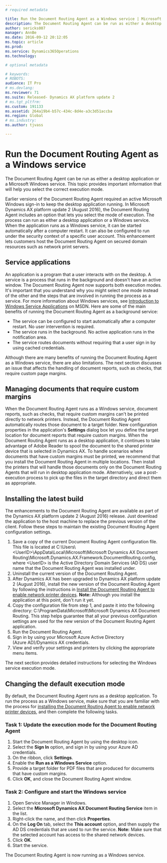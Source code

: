 ```yaml
---
# required metadata

title: Run the Document Routing Agent as a Windows service | Microsoft Docs
description: The Document Routing Agent can be run as either a desktop application or a Microsoft Windows service. This topic provides important information that will help you select the correct execution mode.
author: sericks007
manager: AnnBe
ms.date: 2016-09-12 20:12:05
ms.topic: article
ms.prod: 
ms.service: Dynamics365Operations
ms.technology: 

# optional metadata

# keywords: 
# ROBOTS: 
audience: IT Pro
# ms.devlang: 
ms.reviewer: 71
ms.suite: Released- Dynamics AX platform update 2
# ms.tgt_pltfrm: 
ms.custom: 191133
ms.assetid: 264a19b4-b57c-434c-8d4e-a3c3d51accba
ms.region: Global
# ms.industry: 
ms.author: tjvass

---
```


# Run the Document Routing Agent as a Windows service

The Document Routing Agent can be run as either a desktop application or a Microsoft Windows service. This topic provides important information that will help you select the correct execution mode.

Earlier versions of the Document Routing Agent required an active Microsoft Windows sign-in to keep the desktop application running. In Microsoft Dynamics AX platform update 2 (August 2016), the Document Routing Agent includes an option that lets you select the mode of execution. The process can run as either a desktop application or a Windows service. When the application runs as a Windows service, it can be started automatically after a computer restart. It can also be configured to run under the security context of a specific user account. This enhancement lets customers host the Document Routing Agent on secured domain resources such as network print servers.

## Service applications
An application is a program that a user interacts with on the desktop. A service is a process that runs in the background and doesn't have an active window. The Document Routing Agent now supports both execution modes. It's important that you understand why you might select one mode instead of the other and the steps that are involved in running the process as a service. For more information about Windows services, see [Introduction to Windows Service Applications](https://msdn.microsoft.com/en-us/library/d56de412(v=vs.110).aspx) on MSDN. Here are some of the main benefits of running the Document Routing Agent as a background service:

-   The service can be configured to start automatically after a computer restart. No user intervention is required.
-   The service runs in the background. No active application runs in the notification area.
-   The service routes documents without requiring that a user sign in by using cached credentials.

Although there are many benefits of running the Document Routing Agent as a Windows service, there are also limitations. The next section discusses an issue that affects the handling of document reports, such as checks, that require custom page margins.

## Managing documents that require custom margins
When the Document Routing Agent runs as a Windows service, document reports, such as checks, that require custom margins can't be printed directly to network printers. Instead, the Document Routing Agent automatically routes those document to a target folder. New configuration properties in the application's **Settings** dialog box let you define the target location for document reports that require custom margins. When the Document Routing Agent runs as a desktop application, it continues to take advantage of Adobe Reader to spool the document to the shared printer device that is selected in Dynamics AX. To handle scenarios where documents that have custom margins must be printed, we recommend that you install the Document Routing Agent in multiple locations. Then install the printers that will handle those documents only on the Document Routing Agents that will run in desktop application mode. Alternatively, use a post-execution process to pick up the files in the target directory and direct them as appropriate.

## Installing the latest build
The enhancements to the Document Routing Agent are available as part of the Dynamics AX platform update 2 (August 2016) release. Just download the application to the host machine to replace the previous version of the client. Follow these steps to maintain the existing Document Routing Agent configuration settings.

1.  Save a copy of the current Document Routing Agent configuration file. This file is located at C:\\Users\\&lt;UserID&gt;\\AppData\\Local\\Microsoft\\Microsoft Dynamics AX Document Routing\\Microsoft.Dynamics.AX.Framework.DocumentRouting.config, where &lt;UserID&gt; is the Active Directory Domain Services (AD DS) user name that the Document Routing Agent was installed under.
2.  Uninstall the current version of the Document Routing Agent.
3.  After Dynamics AX has been upgraded to Dynamics AX platform update 2 (August 2016), install the new version of the Document Routing Agent by following the instructions in [Install the Document Routing Agent to enable network printer devices](https://docs.microsoft.com/en-us/dynamics365/operations/dev-itpro/analytics-bi-reporting/configuring-the-document-routing-service-to-enable-network-printer-devices). **Note:** Although you install the application at this point, don't run it yet.
4.  Copy the configuration file from step 1, and paste it into the following directory: C:\\ProgramData\\Microsoft\\Microsoft Dynamics AX Document Routing. This step helps guarantee that all your previous configuration settings are used for the new version of the Document Routing Agent application.
5.  Run the Document Routing Agent.
6.  Sign in by using your Microsoft Azure Active Directory (Azure AD)/Dynamics AX credentials.
7.  View and verify your settings and printers by clicking the appropriate menu items.

The next section provides detailed instructions for selecting the Windows service execution mode.

## Changing the default execution mode
By default, the Document Routing Agent runs as a desktop application. To run the process as a Windows service, make sure that you are familiar with the process for [installing the Document Routing Agent to enable network printer devices](https://docs.microsoft.com/en-us/dynamics365/operations/dev-itpro/analytics-bi-reporting/configuring-the-document-routing-service-to-enable-network-printer-devices), and then complete the following tasks.

### Task 1: Update the execution mode for the Document Routing Agent

1.  Start the Document Routing Agent by using the desktop icon.
2.  Select the **Sign In** option, and sign in by using your Azure AD credentials.
3.  On the ribbon, click **Settings**.
4.  Enable the **Run as a Windows Service** option.
5.  Provide a target folder for PDF files that are produced for documents that have custom margins.
6.  Click **OK**, and close the Document Routing Agent window.

### Task 2: Configure and start the Windows service

1.  Open Service Manager in Windows.
2.  Select the **Microsoft Dynamics AX Document Routing Service** item in the list.
3.  Right-click the name, and then click **Properties**.
4.  On the **Log On** tab, select the **This account** option, and then supply the AD DS credentials that are used to run the service. **Note:** Make sure that the selected account has access to the shared network devices.
5.  Click **OK**.
6.  Start the service.

The Document Routing Agent is now running as a Windows service.

